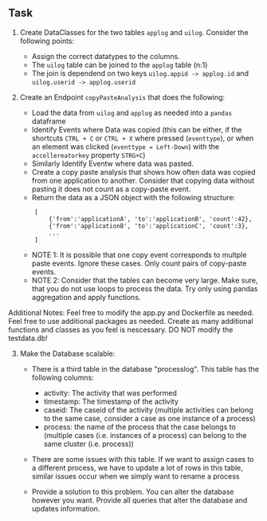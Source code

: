 ## Task

1. Create DataClasses for the two tables `applog` and `uilog`. Consider the following points:
    - Assign the correct datatypes to the columns.
    - The `uilog` table can be joined to the `applog` table (n:1)
    - The join is dependend on two keys `uilog.appid -> applog.id` and `uilog.userid -> applog.userid`

2. Create an Endpoint `copyPasteAnalysis` that does the following:
    - Load the data from `uilog` and `applog` as needed into a `pandas` dataframe
    - Identify Events where Data was copied (this can be either, if the shortcuts `CTRL + C` or `CTRL + X` where pressed (`eventtype`), or when an element was clicked (`eventtype = Left-Down`) with the `accellereatorkey` property `STRG+C`)
    - Similarly Identify Eventw where data was pasted.
    - Create a copy paste analysis that shows how often data was copied from one application to another. Consider that copying data without pasting it does not count as a copy-paste event.
    - Return the data as a JSON object with the following structure:
    ```
        [
            {'from':'applicationA', 'to':'applicationB', 'count':42},
            {'from':'applicationB', 'to':'applicationC', 'count':3},
            ...
        ]
    ```
    - NOTE 1: It is possible that one copy event corresponds to multple paste events. Ignore these cases. Only count pairs of copy-paste events.
    - NOTE 2: Consider that the tables can become very large. Make sure, that you do not use loops to process the data. Try only using pandas aggregation and apply functions.

Additional Notes:
Feel free to modify the app.py and Dockerfile as needed. Feel free to use additional packages as needed. Create as many additional functions and classes as you feel is nescessary.
DO NOT modify the testdata.db!


3. Make the Database scalable:
    
    - There is a third table in the database "processlog". This table has the following columns:
        - activity: The activity that was performed
        - timestamp: The timestamp of the activity
        - caseid: The caseid of the activity (multiple activities can belong to the same case, consider a case as one instance of a process)
        - process: the name of the process that the case belongs to (multiple cases (i.e. instances of a process) can belong to the same cluster (i.e. process))

    - There are some issues with this table. If we want to assign cases to a different process, we have to update a lot of rows in this table, similar issues occur when we simply want to rename a process
    - Provide a solution to this problem. You can alter the database however you want. Provide all queries that alter the database and updates information.
    
